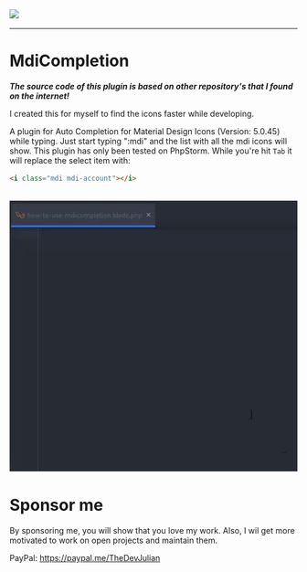 <a href="https://thedevjulian.com" target="_blank">
  <img src="https://cdn.julianvs.dev/assets/logo/logo.svg" height="90">
</a>

---

# MdiCompletion

**_The source code of this plugin is based on other repository's that I found on the internet!_** 

I created this for myself to find the icons faster while developing.


A plugin for Auto Completion for Material Design Icons (Version: 5.0.45) while typing.
Just start typing ":mdi" and the list with all the mdi icons will show. This plugin has only been tested on PhpStorm.
While you're hit `Tab` it will replace the select item with:
```html 
<i class="mdi mdi-account"></i>
```

<br>
<img src="assets/mdicompletion.gif">


# Sponsor me
By sponsoring me, you will show that you love my work. Also, I wil get more motivated to work on open projects and maintain them.

PayPal: https://paypal.me/TheDevJulian
